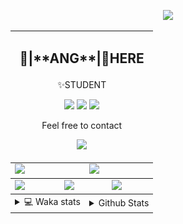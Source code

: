 <link rel="stylesheet" href="table{table-layout:fixed;word-break:break-all;}">

<p align="center">
  <picture>
    <img src="https://readme-typing-svg.herokuapp.com?size=25&duration=2500&color=8C43EA&vCenter=true&width=200&height=40&lines=%F0%9F%8C%B1ANGJustinl%F0%9F%8C%B1+!" />
  </picture>
</p>


<table align="center">
  <td colspan="6">
    <h2><p align="center">🥛|**ANG**|🥛HERE</h2>
    <p align="center">✨STUDENT</p>
    <p align="center">
    <a href="mailto:ANGJustinl@gmail.com"><img src="https://img.shields.io/badge/Email-ANGJustinl@gmail.com-6A5ACD?style=flat-square&logoColor=fff" /></a>
    <a href="https://ANGForever.top"><img src="https://img.shields.io/badge/Website-ANGForever.top-3A2ALD?style=flat-square&logoColor=fff" /></a>
    <a href="https://www.angforever.top"><img src="https://img.shields.io/badge/AboutMe-ANGJustinl-12224D?style=flat-square&logoColor=fff" /></a>
    </p>
    <p align="center">Feel free to contact</p>
    <p align="center">
      <a href="Skills"><img src="https://skillicons.dev/icons?perline=15&i=python,lua,github,vscode,html,c,go,git&theme=light" /></a>
    </p>
  </td>
<tbody>
  <tr>
    <td colspan="3"><a href="https://github.com/anuraghazra/github-readme-stats">
      <picture>
        <source media="(prefers-color-scheme: dark)" srcset="https://github-readme-stats.vercel.app/api?username=ANGJustinl&count_private=true&show_icons=true&hide_border=true&bg_color=15,f2f7fd,E0EAFC">
        <img height="100%" src="https://github-readme-stats.vercel.app/api?username=ANGJustinl&count_private=true&count_private=true&show_icons=true&hide_border=true&bg_color=00000000&format=long" />
      </picture>
    </a></td>
    <td colspan="3"><a href="https://github.com/denvercoder1/github-readme-streak-stats">
      <picture>
        <source media="(prefers-color-scheme: dark)" srcset="https://github-readme-streak-stat-eight.vercel.app/?user=angjustinl&mode=weekly&theme=default&hide_border=true&background=00000000">
        <img height="100%" src="https://github-readme-streak-stat-eight.vercel.app/?user=angjustinl&mode=weekly&theme=default&hide_border=true&background=00000000" />
      </picture>
    </a></td>
  </tr>
</tbody><tbody>
  <tr>
    <td colspan="2"><a href="https://github.com/vn7n24fzkq/github-profile-summary-cards">
      <picture>
        <source media="(prefers-color-scheme: dark)" srcset="http://github-profile-summary-cards-mirror.vercel.app/api/cards/repos-per-language?username=angjustinl&theme=default&border_color=0000&bg_color=0000">
        <img height="100%" src="http://github-profile-summary-cards-mirror.vercel.app/api/cards/repos-per-language?username=angjustinl&hide=typescript,javascript,html,php,css&theme=default&border_color=0000&bg_color=0000" />
      </picture>
    </a></td>
    <td colspan="2"><a href="https://github.com/anuraghazra/github-readme-stats">
      <picture>
        <source media="(prefers-color-scheme: dark)" srcset="https://github-readme-stats.vercel.app/api/top-langs/?username=angjustinl&hide=javascript,html,css">
        <img height="100%" src="https://github-readme-stats.vercel.app/api/top-langs/?username=angjustinl&hide=typescript,javascript,html,php,css&bg_color=00000000&text_color=000000&hide_border=true" />
      </picture>
    </a></td>
    <td colspan="2"><a href="https://github.com/vn7n24fzkq/github-profile-summary-cards">
      <picture>
        <source media="(prefers-color-scheme: dark)" srcset="http://github-profile-summary-cards-mirror.vercel.app/api/cards/productive-time?username=angjustinl&utcOffset=8&theme=nord_dark&border_color=0000&bg_color=0000">
        <img height="100%" src="http://github-profile-summary-cards-mirror.vercel.app/api/cards/productive-time?username=angjustinl&utcOffset=8&theme=nord_bright&border_color=0000&bg_color=0000" />
      </picture>
    </a></td>
  </tr>
</tbody>
<tbody>
  <tr>
    <td colspan="3">
      <details>
        <summary> 💻 Waka stats</summary>
<p align="center">

<!--START_SECTION:waka-->
![Code Time](http://img.shields.io/badge/Code%20Time-1%2C581%20hrs%2015%20mins-blue)

**I'm an Early 🐤** 

```text
🌞 Morning                1097 commits        █████████░░░░░░░░░░░░░░░░   35.94 % 
🌆 Daytime                933 commits         ████████░░░░░░░░░░░░░░░░░   30.57 % 
🌃 Evening                951 commits         ████████░░░░░░░░░░░░░░░░░   31.16 % 
🌙 Night                  71 commits          █░░░░░░░░░░░░░░░░░░░░░░░░   02.33 % 
```


📊 **This Week I Spent My Time On** 

```text
🕑︎ Time Zone: Asia/Shanghai

💬 Programming Languages: 
Other                    24 hrs 10 mins      ██████████████████░░░░░░░   71.66 % 
Python                   3 hrs 7 mins        ██░░░░░░░░░░░░░░░░░░░░░░░   09.28 % 
Lua                      2 hrs 13 mins       ██░░░░░░░░░░░░░░░░░░░░░░░   06.62 % 
YAML                     1 hr 40 mins        █░░░░░░░░░░░░░░░░░░░░░░░░   04.97 % 
Markdown                 1 hr 7 mins         █░░░░░░░░░░░░░░░░░░░░░░░░   03.31 % 

🔥 Editors: 
Edge                     26 hrs 35 mins      ████████████████████░░░░░   78.82 % 
VS Code                  7 hrs 8 mins        █████░░░░░░░░░░░░░░░░░░░░   21.18 % 

🐱‍💻 Projects: 
anGANGBOT                6 hrs 14 mins       █████░░░░░░░░░░░░░░░░░░░░   18.51 % 
webdav_cloner            5 hrs 4 mins        ████░░░░░░░░░░░░░░░░░░░░░   15.03 % 
MatX_portable_slim       4 hrs               ███░░░░░░░░░░░░░░░░░░░░░░   11.90 % 
LAB_4                    3 hrs 23 mins       ███░░░░░░░░░░░░░░░░░░░░░░   10.05 % 
DeepReport               2 hrs 56 mins       ██░░░░░░░░░░░░░░░░░░░░░░░   08.72 % 

💻 Operating System: 
Windows                  30 hrs 13 mins      ██████████████████████░░░   89.63 % 
Linux                    3 hrs 29 mins       ███░░░░░░░░░░░░░░░░░░░░░░   10.37 % 
```

**I Mostly Code in Python** 

```text
Python                   28 repos            ██████████████░░░░░░░░░░░   56.00 % 
JavaScript               7 repos             ████░░░░░░░░░░░░░░░░░░░░░   14.00 % 
HTML                     5 repos             ██░░░░░░░░░░░░░░░░░░░░░░░   10.00 % 
Go                       4 repos             ██░░░░░░░░░░░░░░░░░░░░░░░   08.00 % 
TypeScript               2 repos             █░░░░░░░░░░░░░░░░░░░░░░░░   04.00 % 
```




 Last Updated on 22/10/2025 02:04:48 UTC
<!--END_SECTION:waka-->
</p>      
</td><td colspan="3">
      <details>
        <summary> Github Stats</summary>
<p align="center">

<p align="center">
          <img src="github-metrics.svg" alt="typing-svg">
        </p>
      </details>
</td>
</table>
